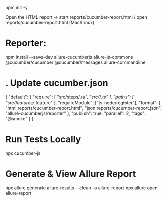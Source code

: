 
npm init -y






Open the HTML report =>  start reports/cucumber-report.html  /   open reports/cucumber-report.html (Mac/Linux)


Reporter:
==============
npm install --save-dev allure-cucumberjs allure-js-commons @cucumber/cucumber @cucumber/messages allure-commandline


. Update cucumber.json
========================


{
  "default": {
    "require": [
      "src/steps/*.ts",
      "src/*/*.ts"
    ],
    "paths": [
      "src/features/*.feature"
    ],
    "requireModule": ["ts-node/register"],
    "format": [
      "html:reports/cucumber-report.html",
      "json:reports/cucumber-report.json",
      "allure-cucumberjs/reporter"
    ],
    "publish": true,
    "parallel": 2,
    "tags": "@smoke"
  }
}

Run Tests Locally
==================
npx cucumber-js

Generate & View Allure Report
=============================
npx allure generate allure-results --clean -o allure-report
npx allure open allure-report